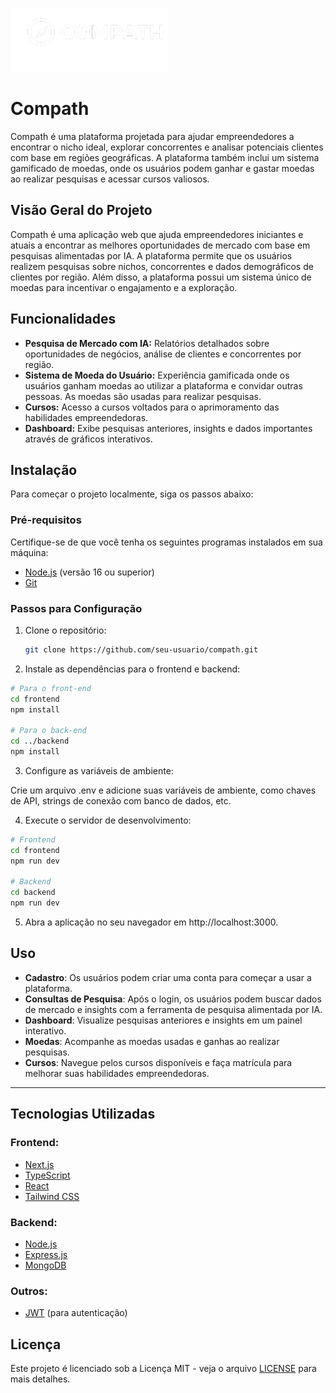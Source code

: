 ![Logo](./frontend/public/images/logo-full-white.png)

# Compath

Compath é uma plataforma projetada para ajudar empreendedores a encontrar o nicho ideal, explorar concorrentes e analisar potenciais clientes com base em regiões geográficas. A plataforma também inclui um sistema gamificado de moedas, onde os usuários podem ganhar e gastar moedas ao realizar pesquisas e acessar cursos valiosos.

## Visão Geral do Projeto

Compath é uma aplicação web que ajuda empreendedores iniciantes e atuais a encontrar as melhores oportunidades de mercado com base em pesquisas alimentadas por IA. A plataforma permite que os usuários realizem pesquisas sobre nichos, concorrentes e dados demográficos de clientes por região. Além disso, a plataforma possui um sistema único de moedas para incentivar o engajamento e a exploração.

## Funcionalidades

- **Pesquisa de Mercado com IA:** Relatórios detalhados sobre oportunidades de negócios, análise de clientes e concorrentes por região.
- **Sistema de Moeda do Usuário:** Experiência gamificada onde os usuários ganham moedas ao utilizar a plataforma e convidar outras pessoas. As moedas são usadas para realizar pesquisas.
- **Cursos:** Acesso a cursos voltados para o aprimoramento das habilidades empreendedoras.
- **Dashboard:** Exibe pesquisas anteriores, insights e dados importantes através de gráficos interativos.

## Instalação

Para começar o projeto localmente, siga os passos abaixo:

### Pré-requisitos

Certifique-se de que você tenha os seguintes programas instalados em sua máquina:

- [Node.js](https://nodejs.org/en/) (versão 16 ou superior)
- [Git](https://git-scm.com/)

### Passos para Configuração

1. Clone o repositório:
   ```bash
   git clone https://github.com/seu-usuario/compath.git
   ```

2. Instale as dependências para o frontend e backend:

```bash
# Para o front-end
cd frontend
npm install

# Para o back-end
cd ../backend
npm install
```

3. Configure as variáveis de ambiente:

Crie um arquivo .env e adicione suas variáveis de ambiente, como chaves de API, strings de conexão com banco de dados, etc.

4. Execute o servidor de desenvolvimento:

```bash
# Frontend
cd frontend
npm run dev

# Backend
cd backend
npm run dev

```

5. Abra a aplicação no seu navegador em http://localhost:3000.

## Uso

- **Cadastro**: Os usuários podem criar uma conta para começar a usar a plataforma.
- **Consultas de Pesquisa**: Após o login, os usuários podem buscar dados de mercado e insights com a ferramenta de pesquisa alimentada por IA.
- **Dashboard**: Visualize pesquisas anteriores e insights em um painel interativo.
- **Moedas**: Acompanhe as moedas usadas e ganhas ao realizar pesquisas.
- **Cursos**: Navegue pelos cursos disponíveis e faça matrícula para melhorar suas habilidades empreendedoras.

---

## Tecnologias Utilizadas

### Frontend:
- [Next.js](https://nextjs.org/)
- [TypeScript](https://www.typescriptlang.org/)
- [React](https://reactjs.org/)
- [Tailwind CSS](https://tailwindcss.com/)

### Backend:
- [Node.js](https://nodejs.org/en/)
- [Express.js](https://expressjs.com/)
- [MongoDB](https://www.mongodb.com/)

### Outros:
- [JWT](https://jwt.io/) (para autenticação)

## Licença

Este projeto é licenciado sob a Licença MIT - veja o arquivo [LICENSE](./LICENSE) para mais detalhes.
